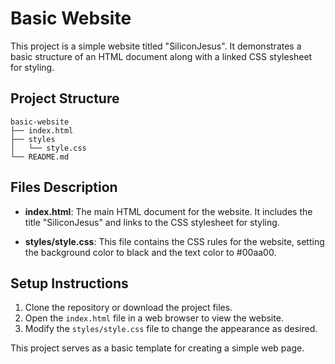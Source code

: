 # Basic Website

This project is a simple website titled "SiliconJesus". It demonstrates a basic structure of an HTML document along with a linked CSS stylesheet for styling.

## Project Structure

```
basic-website
├── index.html
├── styles
│   └── style.css
└── README.md
```

## Files Description

- **index.html**: The main HTML document for the website. It includes the title "SiliconJesus" and links to the CSS stylesheet for styling.
  
- **styles/style.css**: This file contains the CSS rules for the website, setting the background color to black and the text color to #00aa00.

## Setup Instructions

1. Clone the repository or download the project files.
2. Open the `index.html` file in a web browser to view the website.
3. Modify the `styles/style.css` file to change the appearance as desired. 

This project serves as a basic template for creating a simple web page.